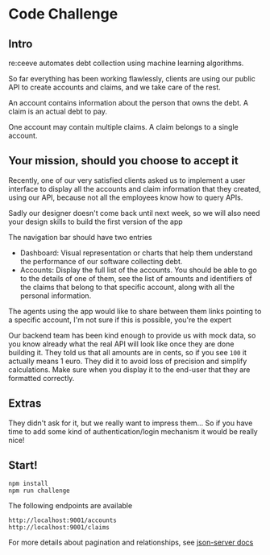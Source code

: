 # Code Challenge

## Intro

re:ceeve automates debt collection using machine learning algorithms.

So far everything has been working flawlessly, clients are using our public API to create accounts and claims, and we take care of the rest.

An account contains information about the person that owns the debt.
A claim is an actual debt to pay.

One account may contain multiple claims.
A claim belongs to a single account.
##  Your mission, should you choose to accept it

Recently, one of our very satisfied clients asked us to implement a user interface to display all the accounts and claim information that they created, using our API, because not all the employees know how to query APIs.

Sadly our designer doesn't come back until next week, so we will also need your design skills to build the first version of the app

The navigation bar should have two entries
* Dashboard: Visual representation or charts that help them understand the performance of our software collecting debt.
* Accounts: Display the full list of the accounts. You should be able to go to the details of one of them, see the list of amounts and identifiers of the claims that belong to that specific account, along with all the personal information.

The agents using the app would like to share between them links pointing to a specific account, I'm not sure if this is possible, you're the expert

Our backend team has been kind enough to provide us with mock data, so you know already what the real API will look like once they are done building it. They told us that all amounts are in cents, so if you see `100` it actually means 1 euro. They did it to avoid loss of precision and simplify calculations. Make sure when you display it to the end-user that they are formatted correctly.

## Extras

They didn't ask for it, but we really want to impress them... So if you have time to add some kind of authentication/login mechanism it would be really nice!


## Start!

```
npm install
npm run challenge
```

The following endpoints are available
```
http://localhost:9001/accounts
http://localhost:9001/claims
```

For more details about pagination and relationships, see [json-server docs](https://www.npmjs.com/package/json-server)
